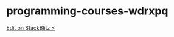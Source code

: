 # programming-courses-wdrxpq

[Edit on StackBlitz ⚡️](https://stackblitz.com/edit/programming-courses-wdrxpq)